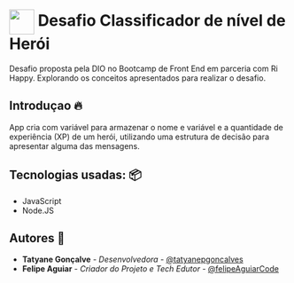 <h1>
  <img align="center" width="45px" src="https://hermes.digitalinnovation.one/assets/diome/logo-minimized.png">
  Desafio Classificador de nível de Herói
</h1>

Desafio proposta pela DIO no Bootcamp de Front End em parceria com Ri Happy. Explorando os conceitos apresentados para realizar o desafio.

### 
  
## Introduçao 🔥
App cria com variável para armazenar o nome e variável e a quantidade de experiência (XP) de um herói, utilizando uma estrutura de decisão para apresentar alguma das mensagens.
 

## Tecnologias usadas: 📦
- JavaScript
- Node.JS

## Autores 👷 
- **Tatyane Gonçalve** - *Desenvolvedora* - [@tatyanepgoncalves](https://github.com/tatyanepgoncalves)
- **Felipe Aguiar** - *Criador do Projeto e Tech Edutor* - [@felipeAguiarCode](https://github.com/felipeAguiarCode)
